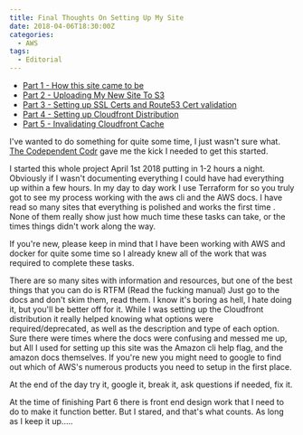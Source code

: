 ```yaml
---
title: Final Thoughts On Setting Up My Site
date: 2018-04-06T18:30:00Z
categories:
  - AWS
tags:
  - Editorial
---
```


* [Part 1 - How this site came to be](how-this-site-came-to-be.html)
* [Part 2 - Uploading My New Site To S3](uploading-my-new-site-to-s3.html)
* [Part 3 - Setting up SSL Certs and Route53 Cert validation](set-up-acm-ssl-certs-and-domain-validation-with-route53.html)
* [Part 4 - Setting up Cloudfront Distribution](setting-up-cloudfront-distribution.html)
* [Part 5 - Invalidating Cloudfront Cache](invalidating-cloudfront-cache.html)

I've wanted to do something for quite some time, I just wasn't sure what. [The Codependent Codr](https://www.codependentcodr.com) gave me the kick I needed to get this started.

I started this whole project April 1st 2018 putting in 1-2 hours a night. Obviously if I wasn't documenting everything I could have had everything up within a few hours. In my day to day work I use Terraform for so you truly got to see my process working with the aws cli and the AWS docs. I have read so many sites that everything is polished and works the first time . None of them really show just how much time these tasks can take, or the times things didn't work along the way.

If you're new, please keep in mind that I have been working with AWS and docker for quite some time so I already knew all of the work that was required to complete these tasks. 

There are so many sites with information and resources, but one of the best things that you can do is RTFM (Read the fucking manual) Just go to the docs and don't skim them, read them. I know it's boring as hell, I hate doing it, but you'll be better off for it. While I was setting up the Cloudfront distribution it really helped knowing what options were required/deprecated, as well as the description and type of each option. Sure there were times where the docs were confusing and messed me up, but All I used for setting up this site was the Amazon cli help flag, and the amazon docs themselves. If you're new you might need to google to find out which of AWS's numerous products you need to setup in the first place.

At the end of the day try it, google it, break it, ask questions if needed, fix it.

At the time of finishing Part 6 there is front end design work that I need to do to make it function better. But I stared, and that's what counts. As long as I keep it up.....